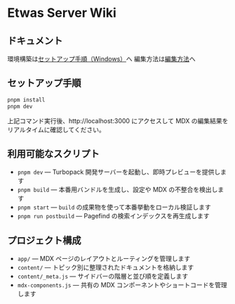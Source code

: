 # Etwas Server Wiki

## ドキュメント
環境構築は[セットアップ手順（Windows）](/docs/setup-windows.md)へ
編集方法は[編集方法](/docs/how-to-edit-wiki.md)へ

## セットアップ手順

```bash
pnpm install
pnpm dev
```

上記コマンド実行後、http://localhost:3000 にアクセスして MDX の編集結果をリアルタイムに確認してください。

## 利用可能なスクリプト

- `pnpm dev` — Turbopack 開発サーバーを起動し、即時プレビューを提供します
- `pnpm build` — 本番用バンドルを生成し、設定や MDX の不整合を検出します
- `pnpm start` — `build` の成果物を使って本番挙動をローカル検証します
- `pnpm run postbuild` — Pagefind の検索インデックスを再生成します

## プロジェクト構成

- `app/` — MDX ページのレイアウトとルーティングを管理します
- `content/` — トピック別に整理されたドキュメントを格納します
- `content/_meta.js` — サイドバーの階層と並び順を定義します
- `mdx-components.js` — 共有の MDX コンポーネントやショートコードを管理します

